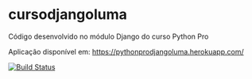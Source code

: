 # cursodjangoluma

Código desenvolvido no módulo Django do curso Python Pro

Aplicação disponível em: https://pythonprodjangoluma.herokuapp.com/

[![Build Status](https://travis-ci.org/lumarodrigues/cursodjangoluma.svg?branch=main)](https://travis-ci.org/lumarodrigues/cursodjangoluma)
